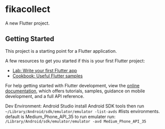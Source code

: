 # fikacollect

A new Flutter project.

## Getting Started

This project is a starting point for a Flutter application.

A few resources to get you started if this is your first Flutter project:

- [Lab: Write your first Flutter app](https://docs.flutter.dev/get-started/codelab)
- [Cookbook: Useful Flutter samples](https://docs.flutter.dev/cookbook)

For help getting started with Flutter development, view the
[online documentation](https://docs.flutter.dev/), which offers tutorials,
samples, guidance on mobile development, and a full API reference.

Dev Environment:
Android Studio
install Android SDK tools
then run `~/Library/Android/sdk/emulator/emulator -list-avds`    #lists environments. default is Medium_Phone_API_35
to run emulater run: `/Library/Android/sdk/emulator/emulator -avd Medium_Phone_API_35`